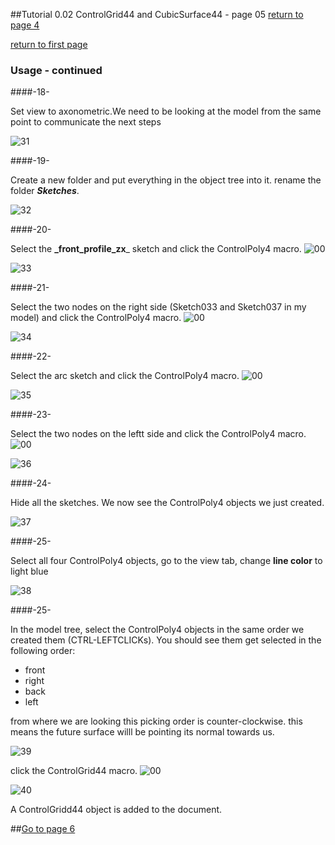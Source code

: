 ##Tutorial 0.02 ControlGrid44 and CubicSurface44 - page 05
[return to page 4](https://github.com/edwardvmills/NURBSlib_EVM/blob/gh-pages/Tutorial%200.02%20ControlGrid44%20and%20CubicSurface44%20-%20page%2004.md)

[return to first page](https://github.com/edwardvmills/NURBSlib_EVM/blob/gh-pages/Tutorial%200.02%20ControlGrid44%20and%20CubicSurface44%20-%20page%2001.md)
### Usage - continued

####-18-

Set view to axonometric.We need to be looking at the model from the same point to communicate the next steps

![31](https://github.com/edwardvmills/NURBSlib_EVM/blob/master/Tutorial%20Models/ControlGridd44%20and%20CubicSurface44/ControlGrid44%20and%20CubicSurface44%2031.png?raw=true)

####-19-

Create a new folder and put everything in the object tree into it. rename the folder **_Sketches_**.

![32](https://github.com/edwardvmills/NURBSlib_EVM/blob/master/Tutorial%20Models/ControlGridd44%20and%20CubicSurface44/ControlGrid44%20and%20CubicSurface44%2032.png?raw=true)

####-20-

Select the **_front\_profile\_zx**_ sketch and click the ControlPoly4 macro.
![00](https://github.com/edwardvmills/NURBSlib_EVM/blob/master/icons/ControlPoly4.png?raw=true)

![33](https://github.com/edwardvmills/NURBSlib_EVM/blob/master/Tutorial%20Models/ControlGridd44%20and%20CubicSurface44/ControlGrid44%20and%20CubicSurface44%2033.png?raw=true)

####-21-

Select the two nodes on the right side (Sketch033 and Sketch037 in my model) and click the ControlPoly4 macro.
![00](https://github.com/edwardvmills/NURBSlib_EVM/blob/master/icons/ControlPoly4.png?raw=true)

![34](https://github.com/edwardvmills/NURBSlib_EVM/blob/master/Tutorial%20Models/ControlGridd44%20and%20CubicSurface44/ControlGrid44%20and%20CubicSurface44%2034.png?raw=true)

####-22-

Select the arc sketch and click the ControlPoly4 macro.
![00](https://github.com/edwardvmills/NURBSlib_EVM/blob/master/icons/ControlPoly4.png?raw=true)

![35](https://github.com/edwardvmills/NURBSlib_EVM/blob/master/Tutorial%20Models/ControlGridd44%20and%20CubicSurface44/ControlGrid44%20and%20CubicSurface44%2035.png?raw=true)

####-23-

Select the two nodes on the leftt side and click the ControlPoly4 macro.
![00](https://github.com/edwardvmills/NURBSlib_EVM/blob/master/icons/ControlPoly4.png?raw=true)

![36](https://github.com/edwardvmills/NURBSlib_EVM/blob/master/Tutorial%20Models/ControlGridd44%20and%20CubicSurface44/ControlGrid44%20and%20CubicSurface44%2036.png?raw=true)

####-24-

Hide all the sketches. We now see the ControlPoly4 objects we just created.

![37](https://github.com/edwardvmills/NURBSlib_EVM/blob/master/Tutorial%20Models/ControlGridd44%20and%20CubicSurface44/ControlGrid44%20and%20CubicSurface44%2037.png?raw=true)

####-25-

Select all four ControlPoly4 objects, go to the view tab, change **line color** to light blue

![38](https://github.com/edwardvmills/NURBSlib_EVM/blob/master/Tutorial%20Models/ControlGridd44%20and%20CubicSurface44/ControlGrid44%20and%20CubicSurface44%2038.png?raw=true)

####-25-

In the model tree, select the ControlPoly4 objects in the same order we created them (CTRL-LEFTCLICKs). You should see them get selected in the following order:
* front
* right
* back
* left

from where we are looking this picking order is counter-clockwise. this means the future surface willl be pointing its normal towards us.

![39](https://github.com/edwardvmills/NURBSlib_EVM/blob/master/Tutorial%20Models/ControlGridd44%20and%20CubicSurface44/ControlGrid44%20and%20CubicSurface44%2039.png?raw=true)

click the ControlGrid44 macro.
![00](https://github.com/edwardvmills/NURBSlib_EVM/blob/master/icons/ControlGrid44.png?raw=true)

![40](https://github.com/edwardvmills/NURBSlib_EVM/blob/master/Tutorial%20Models/ControlGridd44%20and%20CubicSurface44/ControlGrid44%20and%20CubicSurface44%2040.png?raw=true)

A ControlGridd44 object is added to the document.

##[Go to page 6](https://github.com/edwardvmills/NURBSlib_EVM/blob/gh-pages/Tutorial%200.02%20ControlGrid44%20and%20CubicSurface44%20-%20page%2006.md)

